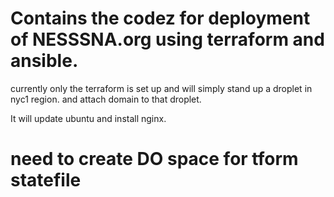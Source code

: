 # Contains the codez for deployment of NESSSNA.org using terraform and ansible.

currently only the terraform is set up and will simply stand up a droplet in nyc1 region. and attach domain to that droplet.

It will update ubuntu and install nginx.

# need to create DO space for tform statefile